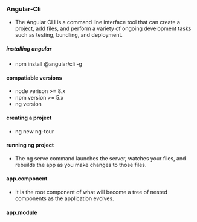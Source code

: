 ### Angular-Cli

* The Angular CLI is a command line interface tool that can create a project, add files, and perform a variety of ongoing development tasks such as testing, bundling, and deployment.
##### installing angular
* npm install @angular/cli -g
#### compatiable versions
* node verison >= 8.x
* npm version >= 5.x
* ng version 

#### creating a project
* ng new ng-tour

#### running ng project
* The ng serve command launches the server, watches your files, and rebuilds the app as you make changes to those files.

#### app.component
*   It is the root component of what will become a tree of nested components as the application evolves.

#### app.module
